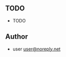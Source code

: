 <h2>TODO</h2>

* TODO

<h2>Author</h2>

* user <a href="mailto:user@noreply.net">user@noreply.net</a>
